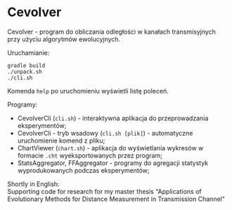 # Cevolver
Cevolver - program do obliczania odległości w kanałach transmisyjnych przy użyciu algorytmów ewolucyjnych.

Uruchamianie:

```
gradle build    
./unpack.sh  
./cli.sh  
```
Komenda `help` po uruchomieniu wyświetli listę poleceń.

Programy:
* CevolverCli (`cli.sh`) - interaktywna aplikacja do przeprowadzania eksperymentów;
* CevolverCli - tryb wsadowy (`cli.sh [plik]`) - automatyczne uruchomienie komend z pliku;
* ChartViewer (`chart.sh`) - aplikacja do wyświetlania wykresów w formacie `.cht` wyeksportowanych przez program;
* StatsAggregator, FFAggregator - programy do agregacji statystyk wyprodukowanych podczas eksperymentów;


Shortly in English:\
Supporting code for research for my master thesis "Applications of Evolutionary Methods for Distance Measurement in Transmission Channel"
